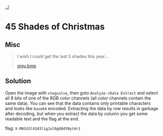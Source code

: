 [../](../../)

# 45 Shades of Christmas

## Misc

> I wish I could get the last 5 shades this year...
>
> [grey.bmp](grey.bmp)

## Solution

Open the image with `stegsolve`, then goto `Analyze->Data Extract` and select all 8 bits of one of the RGB color channels (all color channels contain the same data). You can see that the data contains only printable characters and looks like `base64` encoded. Extracting the data by row results in garbage after decoding, but when you extract the data by column you get some readable text and the flag at the end.

flag: `X-MAS{Gl43d3ligJul0gG0dtNyt4r}`